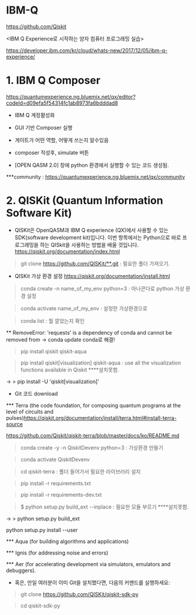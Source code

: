 # IBM-Q
<git-hub >

https://github.com/Qiskit

<IBM Q Experience로 시작하는 양자 컴퓨터 프로그래밍 실습>

https://developer.ibm.com/kr/cloud/whats-new/2017/12/05/ibm-q-experience/


# 1. IBM Q Composer

https://quantumexperience.ng.bluemix.net/qx/editor?codeId=d09efa5f54314fc1ab8973fa6bdddad8

* IBM Q 계정활성화

* GUI 기반 Composer 실행

* 게이트가 어떤 역할, 어떻게 쓰는지 알수있음

* composer 작성후, simulate 버튼

* [OPEN QASM 2.0] 창에 python 환경에서 실행할 수 있는 코드 생성됨.

***community : https://quantumexperience.ng.bluemix.net/qx/community


# 2. QISKit (Quantum Information Software Kit)

* QISKit은 OpenQASM과 IBM Q experience (QX)에서 사용할 수 있는 SDK(software development kit)입니다. 이번 항목에서는 Python으로 바로 프로그래밍을 하는 QISkit을 사용하는 방법을 배울 것입니다.
https://qiskit.org/documentation/index.html

> git clone https://github.com/QISKit/**.git : 필요한 폴더 가져오기.

* QISKit 가상 환경 설정
https://qiskit.org/documentation/install.html
> conda create -n name_of_my_env python=3 : 아나콘다로 python 가상 환경 설정

> conda activate name_of_my_env : 설정한 가상환경으로  

> conda list : 뭘 깔았는지 확인

** RemoveError: 'requests' is a dependency of conda and cannot be removed from -> conda update conda로 해결!

> pip install qiskit qiskit-aqua

> pip install qiskit[visualization] qiskit-aqua  : use all the visualization functions available in Qiskit ****설치못함. 

-> > pip install -U 'qiskit[visualization]' 


* Git 코드 download


*** Terra (the code foundation, for composing quantum programs at the level of circuits and pulses)https://qiskit.org/documentation/install/terra.html#install-terra-source

https://github.com/Qiskit/qiskit-terra/blob/master/docs/ko/README.md

> conda create -y -n QiskitDevenv python=3 : 가상환경 만들기

> conda activate QiskitDevenv



> cd qiskit-terra : 폴더 들어가서 필요한 라이브러리 설치

> pip install -r requirements.txt 

> pip install -r requirements-dev.txt


> $ python setup.py build_ext --inplace : 필요한 모듈 부르기  ****설치못함. 

-> > python setup.py build_ext

python setup.py install --user


*** Aqua (for building algorithms and applications)

*** Ignis (for addressing noise and errors)

*** Aer (for accelerating development via simulators, emulators and debuggers).

* 혹은, 만일 여러분이 이미 Git을 설치했다면, 다음의 커맨드를 실행하세요:
> git clone https://github.com/QISKit/qiskit-sdk-py

> cd qiskit-sdk-py
